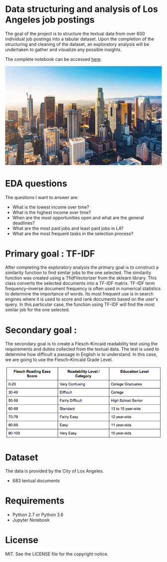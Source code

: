 # Data structuring and analysis of Los Angeles job postings


The goal of the project is to structure the textual data from over 600 individual job postings into a tabular dataset. Upon the completion of the structuring and cleaning of the dataset, an exploratory analysis will be undertaken to gather and visualize any possible insights.

The complete notebook can be accessed [here](https://nbviewer.jupyter.org/github/omglu93/boston_crime_EDA/blob/master/boston-crime-eda-1-3.ipynb).

![los](images/los-angeles-skyline.jpg)

# EDA questions

The questions I want to answer are:

- What is the lowest income over time?
- What is the highest income over time?
- When are the most opportunities open and what are the general deadlines?
- What are the most paid jobs and least paid jobs in LA?
- What are the most frequent tasks in the selection process?

# Primary goal : TF-IDF

After completing the exploratory analysis the primary goal is to construct a similarity function to find similar jobs to the one selected. The similarity function was created using a TfidfVectorizer from the sklearn library. This class converts the selected documents into a TF-IDF matrix. TF-IDF term frequency–inverse document frequency is often used in numerical statistics to determine the importance of words. Its most frequent use is in search engines where it is used to score and rank documents based on the user's query. In this particular case, the function using TF-IDF will find the most similar job for the one selected.

# Secondary goal : 

The secondary goal is to create a Flesch-Kincaid readability test using the requirements and duties collected from the textual data. The test is used to determine how difficult a passage in English is to understand. In this case, we are going to use the Flesch–Kincaid Grade Level.

![los](images/score.jpg)

# Dataset

The data is provided by the City of Los Angeles.

- 683 textual documents

# Requirements
- Python 2.7 or Python 3.6
- Jupyter Notebook

# License
MIT. See the LICENSE file for the copyright notice.
